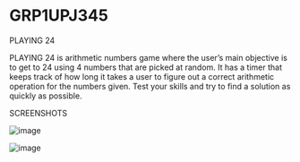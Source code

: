 # GRP1UPJ345

PLAYING 24


PLAYING 24 is arithmetic numbers game where the user’s main objective is to get to 24 using 4 numbers that are picked at random. 
It has a timer that keeps track of how long it takes a user to figure out a correct arithmetic operation for the numbers given. 
Test your skills and try to find a solution as quickly as possible.


SCREENSHOTS

![image](https://user-images.githubusercontent.com/47408434/56870035-f3759d00-69d6-11e9-824c-8126318ff61d.png)

![image](https://user-images.githubusercontent.com/47408434/56870041-05574000-69d7-11e9-8bb3-0ee94afcf002.png)

